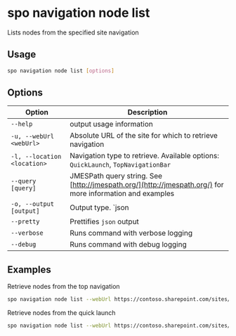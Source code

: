 # spo navigation node list

Lists nodes from the specified site navigation

## Usage

```sh
spo navigation node list [options]
```

## Options

Option|Description
------|-----------
`--help`|output usage information
`-u, --webUrl <webUrl>`|Absolute URL of the site for which to retrieve navigation
`-l, --location <location>`|Navigation type to retrieve. Available options: `QuickLaunch`, `TopNavigationBar`
`--query [query]`|JMESPath query string. See [http://jmespath.org/](http://jmespath.org/) for more information and examples
`-o, --output [output]`|Output type. `json|text`. Default `text`
`--pretty`|Prettifies `json` output
`--verbose`|Runs command with verbose logging
`--debug`|Runs command with debug logging

## Examples

Retrieve nodes from the top navigation

```sh
spo navigation node list --webUrl https://contoso.sharepoint.com/sites/team-a --location TopNavigationBar
```

Retrieve nodes from the quick launch

```sh
spo navigation node list --webUrl https://contoso.sharepoint.com/sites/team-a --location QuickLaunch
```